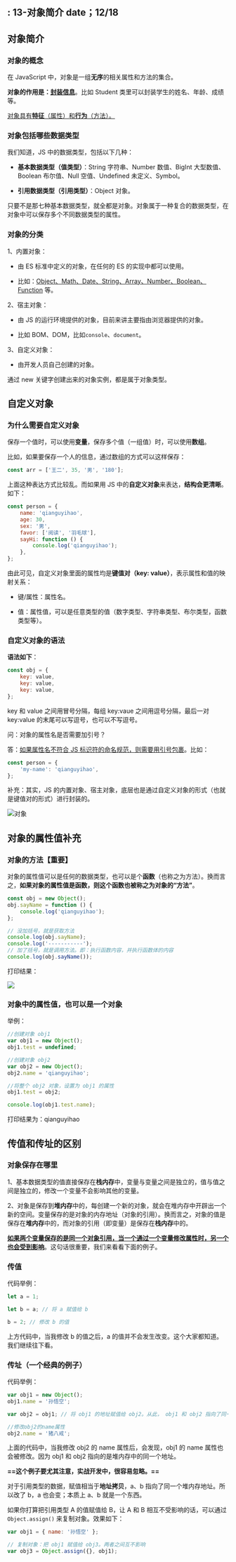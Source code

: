  : 13-对象简介
date；12/18
---



## 对象简介

### 对象的概念

在 JavaScript 中，对象是一组**无序**的相关属性和方法的集合。

**对象的作用是：<u>封装信息</u>**。比如 Student 类里可以封装学生的姓名、年龄、成绩等。

<u>对象具有**特征**（属性）和**行为**（方法）。</u>

### 对象包括哪些数据类型

我们知道，JS 中的数据类型，包括以下几种：

-   **基本数据类型（值类型）**：String 字符串、Number 数值、BigInt 大型数值、Boolean 布尔值、Null 空值、Undefined 未定义、Symbol。

-   **引用数据类型（引用类型）**：Object 对象。

只要不是那七种基本数据类型，就全都是对象。对象属于一种复合的数据类型，在对象中可以保存多个不同数据类型的属性。

### 对象的分类

1、内置对象：

-   由 ES 标准中定义的对象，在任何的 ES 的实现中都可以使用。

-   比如：<u>Object、Math、Date、String、Array、Number、Boolean、Function</u> 等。

2、宿主对象：

-   由 JS 的运行环境提供的对象，目前来讲主要指由浏览器提供的对象。

-   比如 BOM、DOM，比如`console`、`document`。

3、自定义对象：

-   由开发人员自己创建的对象。

通过 new 关键字创建出来的对象实例，都是属于对象类型。

## 自定义对象

### 为什么需要自定义对象

保存一个值时，可以使用**变量**，保存多个值（一组值）时，可以使用**数组**。

比如，如果要保存一个人的信息，通过数组的方式可以这样保存：

```javascript
const arr = ['王二', 35, '男', '180'];
```

上面这种表达方式比较乱。而如果用 JS 中的**自定义对象**来表达，**结构会更清晰**。如下：

```javascript
const person = {
    name: 'qianguyihao',
    age: 30,
    sex: '男',
    favor: ['阅读', '羽毛球'],
    sayHi: function () {
        console.log('qianguyihao');
    },
};
```

由此可见，自定义对象里面的属性均是**键值对（key: value）**，表示属性和值的映射关系：

-   键/属性：属性名。

-   值：属性值，可以是任意类型的值（数字类型、字符串类型、布尔类型，函数类型等）。

### 自定义对象的语法

**语法如下**：

```js
const obj = {
    key: value,
    key: value,
    key: value,
};
```

key 和 value 之间用冒号分隔，每组 key:vaue 之间用逗号分隔，最后一对 key:value 的末尾可以写逗号，也可以不写逗号。

问：对象的属性名是否需要加引号？

答：<u>如果属性名不符合 JS 标识符的命名规范，则需要用引号包裹</u>。比如：

```js
const person = {
    'my-name': 'qianguyihao',
};
```

补充：其实，JS 的内置对象、宿主对象，底层也是通过自定义对象的形式（也就是键值对的形式）进行封装的。

![对象](https://raw.githubusercontent.com/zhanghaooss/clouding/master/img/对象.png)

## 对象的属性值补充

### 对象的方法【重要】

对象的属性值可以是任何的数据类型，也可以是个**函数**（也称之为方法）。换而言之，**如果对象的属性值是函数，则这个函数也被称之为对象的“方法”**。

```javascript
const obj = new Object();
obj.sayName = function () {
    console.log('qianguyihao');
};

// 没加括号，就是获取方法
console.log(obj.sayName);
console.log('-----------');
// 加了括号，就是调用方法。即：执行函数内容，并执行函数体的内容
console.log(obj.sayName());
```

打印结果：

![](https://raw.githubusercontent.com/zhanghaooss/clouding/master/img/20221014_1130.png)

### 对象中的属性值，也可以是一个对象

举例：

```javascript
//创建对象 obj1
var obj1 = new Object();
obj1.test = undefined;

//创建对象 obj2
var obj2 = new Object();
obj2.name = 'qianguyihao';

//将整个 obj2 对象，设置为 obj1 的属性
obj1.test = obj2;

console.log(obj1.test.name);
```

打印结果为：qianguyihao

## 传值和传址的区别

### 对象保存在哪里

1、基本数据类型的值直接保存在**栈内存**中，变量与变量之间是独立的，值与值之间是独立的，修改一个变量不会影响其他的变量。

2、对象是保存到**堆内存**中的，每创建一个新的对象，就会在堆内存中开辟出一个新的空间。变量保存的是对象的内存地址（对象的引用）。换而言之，对象的值是保存在**堆内存**中的，而对象的引用（即变量）是保存在**栈内存**中的。

**<u>如果两个变量保存的是同一个对象引用，当一个通过一个变量修改属性时，另一个也会受到影响</u>**。这句话很重要，我们来看看下面的例子。

### 传值

代码举例：

```js
let a = 1;

let b = a; // 将 a 赋值给 b

b = 2; // 修改 b 的值
```

上方代码中，当我修改 b 的值之后，a 的值并不会发生改变。这个大家都知道。我们继续往下看。

### 传址（一个经典的例子）

代码举例：

```javascript
var obj1 = new Object();
obj1.name = '孙悟空';

var obj2 = obj1; // 将 obj1 的地址赋值给 obj2。从此， obj1 和 obj2 指向了同一个堆内存空间

//修改obj2的name属性
obj2.name = '猪八戒';
```

上面的代码中，当我修改 obj2 的 name 属性后，会发现，obj1 的 name 属性也会被修改。因为 obj1 和 obj2 指向的是堆内存中的同一个地址。

**==这个例子要尤其注意，实战开发中，很容易忽略。==**

对于引用类型的数据，赋值相当于**地址拷贝**，a、b 指向了同一个堆内存地址。所以改了 b，a 也会变；本质上 a、b 就是一个东西。

如果你打算把引用类型 A 的值赋值给 B，让 A 和 B 相互不受影响的话，可以通过` Object.assign()` 来复制对象。效果如下：

```js
var obj1 = { name: '孙悟空' };

// 复制对象：把 obj1 赋值给 obj3。两者之间互不影响
var obj3 = Object.assign({}, obj1);
```

